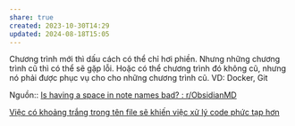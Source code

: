 ```yaml
---
share: true
created: 2023-10-30T14:29
updated: 2024-08-18T15:05
---
```

Chương trình mới thì dấu cách có thể chỉ hơi phiền. Nhưng những chương trình cũ thì có thể sẽ gặp lỗi. Hoặc có thể chương trình đó không cũ, nhưng nó phải được phục vụ cho cho những chương trình cũ. VD: Docker, Git

Nguồn:: [Is having a space in note names bad? : r/ObsidianMD](https://www.reddit.com/r/ObsidianMD/comments/1eouwak/comment/lhhm55i/?utm_source=share&utm_medium=mweb3x&utm_name=mweb3xcss&utm_term=1&utm_content=share_button)

[Việc có khoảng trắng trong tên file sẽ khiến việc xử lý code phức tạp hơn](./Vi%E1%BB%87c%20c%C3%B3%20kho%E1%BA%A3ng%20tr%E1%BA%AFng%20trong%20t%C3%AAn%20file%20s%E1%BA%BD%20khi%E1%BA%BFn%20vi%E1%BB%87c%20x%E1%BB%AD%20l%C3%BD%20code%20ph%E1%BB%A9c%20t%E1%BA%A1p%20h%C6%A1n.md)